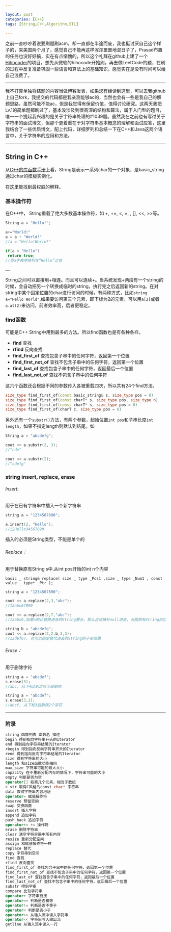 ```yaml
---

layout: post
categories: [C++]
tags: [String,C++,Algorithm,STL]

---
```



之前一直吵吵着说要刷题刷acm，却一直都在半途而废，我也挺讨厌自己这个样子的，来美国两个月了，感觉自己不能再这样浑浑噩噩地混日子了，Prasad布置的任务也没好好搞，实在有点惭愧的，所以这个礼拜在github上建了一个[Hihocoder](https://github.com/kakack/hihoCoder)的项目，想先从微软的hihocode开始刷，再去做LeetCode的题，在刷的过程中反复准备巩固一些语言和算法上的基础知识，感觉实在是没有时间可以给自己浪费了。

---

我不打算单独将结题的内容当做博客发表，如果您有缘读到这里，可以去我github上自己fork，我提交的代码都是我亲测能够ac的，当然也会有一些是我自己的解题思路，虽然可能不能ac，但是我觉得有保留价值，值得讨论研究。这两天我把Lv.1的简单题都刷过了，基本没涉及到很高深的结构和算法，属于入门型的题目，唯一一个提起我兴趣的是关于字符串处理的#1039题。虽然我在之前也有写过关于字符串的面试博文，但那个更着重在于对字符串基本概念的理解和面试应答，这里我结合了一些优质博文，配上代码，详细罗列和总结一下在C++和Java这两个语言中，关于字符串的应用和方法。

---

## String in C++

从[C++的库函数手册](https://github.com/kakack/kakack.github.io/blob/master/attachment/C%2B%2B%E5%87%BD%E6%95%B0%E6%89%8B%E5%86%8C%2B(LibraryFunctions).chm)上看，String是表示一系列char的一个对象，是basic_string通过char的模板实例化。

在[这里](http://www.cplusplus.com/reference/string/string/)能找到最权威的解释。


### 基本操作符

在C++中， String重载了绝大多数基本操作符，如 +, +=, <, =, , [], <<, >>等。

```C++
String a = "Hello!";

a+="World!"   
a = a + "World!"
//a = "Hello!World!"

if(a < "Hello")
 return true;
//当a字典序排列在“Hello”之前

……

```

String之间可以直接用+相连。而且可以连续+。当系统发现+两段有一个string的时候，会自动把另一个转换成临时的string，执行完之后返回新的string。在对string中某个固定位置的char进行访问的时候，有两种方式，比如`string a="Hello World"`,如果要访问第三个元素，即下标为2的元素，可以用`a[2]`或者`a.at(2)`来访问，前者效率高，后者更稳定。

### find函数

可能是C++ String中用到最多的方法。所以find函数也是有各种各样。

- **find** 查找 
- **rfind** 反向查找 
- **find_first_of** 查找包含子串中的任何字符，返回第一个位置 
- **find_first_not_of** 查找不包含子串中的任何字符，返回第一个位置 
- **find_last_of** 查找包含子串中的任何字符，返回最后一个位置 
- **find_last_not_of** 查找不包含子串中的任何字符

这六个函数还会根据不同的参数传入各被重载四次，所以共有24个find方法。

```C++
size_type find_first_of(const basic_string& s, size_type pos = 0)
size_type find_first_of(const charT* s, size_type pos, size_type n)
size_type find_first_of(const charT* s, size_type pos = 0)
size_type find_first_of(charT c, size_type pos = 0)
```

另外还有一个`substr()`方法，有两个参数，起始位置`int pos`和子串长度`int length`，如果不指定length则默认到结尾。如

```C++
String a = "abcdefg";

cout << a.substr(2, 3);
//"cde"

cout << a.substr(2);
//"cdefg"

```

### string insert, replace, erase

###### Insert:
用于在已有字符串中插入一个新字符串

```C++
string a = "1234567890";

a.insert(2, "Hello");
//12Hello34567890

```

插入的必须是String类型，不能是单个的

###### Replace：
用于替换原有String s中,从int pos开始的int n个内容

`basic _ string& replace( size _ type _Pos1 ,size _ type _Num1 , const value _ type* _Ptr ); `

```C++
string a = "1234567890";

cout << a.replace(2,3,"abc");
//12abc67890

cout << a.replace(2,7,"abc");
//12abc0,如果n的比替换进去的String要长，那么自动填补null进去，占据原有String的位置

string b = "abcdefg";
cout << a.replace(2,2,b,3,3);
//12def67, 也可以指定替代进去的String的子串位置

```

###### Erase：
用于删除字符

```C++
string a = "abcdef";
s.erase(3);
//abc, 从下标3到之后全部删除

string a = "abcdef";
s.erase(3,2);
//abcf, 从下标3后删除2个字符

```
- - -

### 附录

```C++
string 函数列表 函数名 描述
begin 得到指向字符串开头的Iterator
end 得到指向字符串结尾的Iterator
rbegin 得到指向反向字符串开头的Iterator
rend 得到指向反向字符串结尾的Iterator
size 得到字符串的大小
length 和size函数功能相同
max_size 字符串可能的最大大小
capacity 在不重新分配内存的情况下，字符串可能的大小
empty 判断是否为空
operator[] 取第几个元素，相当于数组
c_str 取得C风格的const char* 字符串
data 取得字符串内容地址
operator= 赋值操作符
reserve 预留空间
swap 交换函数
insert 插入字符
append 追加字符
push_back 追加字符
operator+= += 操作符
erase 删除字符串
clear 清空字符容器中所有内容
resize 重新分配空间
assign 和赋值操作符一样
replace 替代
copy 字符串到空间
find 查找
rfind 反向查找
find_first_of 查找包含子串中的任何字符，返回第一个位置
find_first_not_of 查找不包含子串中的任何字符，返回第一个位置
find_last_of 查找包含子串中的任何字符，返回最后一个位置
find_last_not_of 查找不包含子串中的任何字符，返回最后一个位置
substr 得到字串
compare 比较字符串
operator+ 字符串链接
operator== 判断是否相等
operator!= 判断是否不等于
operator< 判断是否小于
operator>> 从输入流中读入字符串
operator<< 字符串写入输出流
getline 从输入流中读入一行
```

